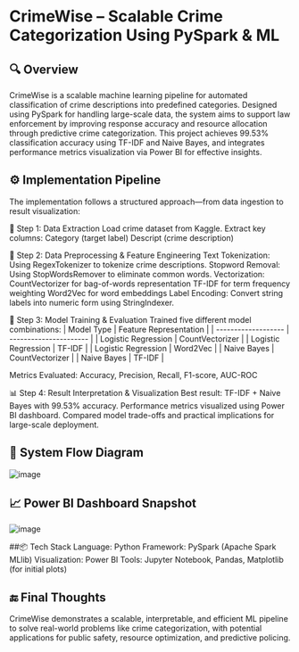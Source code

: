 # CrimeWise – Scalable Crime Categorization Using PySpark & ML

## 🔍 Overview
CrimeWise is a scalable machine learning pipeline for automated classification of crime descriptions into predefined categories. Designed using PySpark for handling large-scale data, the system aims to support law enforcement by improving response accuracy and resource allocation through predictive crime categorization.
This project achieves 99.53% classification accuracy using TF-IDF and Naive Bayes, and integrates performance metrics visualization via Power BI for effective insights.

## ⚙️ Implementation Pipeline
The implementation follows a structured approach—from data ingestion to result visualization:

📁 Step 1: Data Extraction
Load crime dataset from Kaggle.
Extract key columns:
Category (target label)
Descript (crime description)

🧹 Step 2: Data Preprocessing & Feature Engineering
Text Tokenization: Using RegexTokenizer to tokenize crime descriptions.
Stopword Removal: Using StopWordsRemover to eliminate common words.
Vectorization:
CountVectorizer for bag-of-words representation
TF-IDF for term frequency weighting
Word2Vec for word embeddings
Label Encoding: Convert string labels into numeric form using StringIndexer.

🧠 Step 3: Model Training & Evaluation
Trained five different model combinations:
| Model Type          | Feature Representation |
| ------------------- | ---------------------- |
| Logistic Regression | CountVectorizer        |
| Logistic Regression | TF-IDF                 |
| Logistic Regression | Word2Vec               |
| Naive Bayes         | CountVectorizer        |
| Naive Bayes         | TF-IDF                 |

Metrics Evaluated:
Accuracy, Precision, Recall, F1-score, AUC-ROC

📊 Step 4: Result Interpretation & Visualization
Best result: TF-IDF + Naive Bayes with 99.53% accuracy.
Performance metrics visualized using Power BI dashboard.
Compared model trade-offs and practical implications for large-scale deployment.

## 🧭 System Flow Diagram
![image](https://github.com/user-attachments/assets/4a2809d6-cc09-4b1d-91f1-e46252acfe7e)

## 📈 Power BI Dashboard Snapshot
![image](https://github.com/user-attachments/assets/e7981915-23a7-45f7-b3bd-58e20dcaa1f7)

##📦 Tech Stack
Language: Python
Framework: PySpark (Apache Spark MLlib)
Visualization: Power BI
Tools: Jupyter Notebook, Pandas, Matplotlib (for initial plots)

## 🔚 Final Thoughts
CrimeWise demonstrates a scalable, interpretable, and efficient ML pipeline to solve real-world problems like crime categorization, with potential applications for public safety, resource optimization, and predictive policing.

